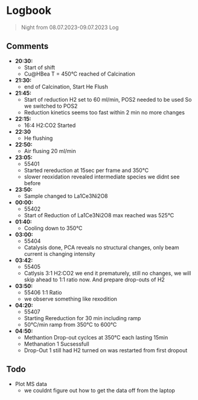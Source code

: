 # Logbook
> Night from 08.07.2023-09.07.2023 
Log

## Comments

- **20:30:** 
  - Start of shift
  - Cu@HBea T = 450°C reached of Calcination
- **21:30:**
  - end of Calcination, Start He Flush
- **21:45:**
  - Start of reduction H2 set to 60 ml/min, POS2 needed to be used So we switched to POS2
  - Reduction kinetics seems too fast within 2 min no more changes
- **22:15:**
  - 16:4 H2:CO2 Started
- **22:30**
  - He flushing
- **22:50:**
  - Air flusing 20 ml/min
- **23:05:**
  - 55401
  - Started rereduction at 15sec per frame and 350°C 
  - slower reoxidation revealed intermediate species we didnt see before
- **23:50:**
  - Sample changed to La1Ce3Ni2O8 
- **00:00:**
  - 55402
  - Start of Reduction of La1Ce3Ni2O8 max reached was 525°C
- **01:40:**
  - Cooling down to 350°C 
- **03:00:**
  - 55404
  - Catalysis done, PCA reveals no structural changes, only beam current is changing intensity
- **03:42:**
  - 55405
  - Catlysis 3:1 H2:CO2 we end it prematurely, still no changes, we will skip ahead to 1:1 ratio now. And prepare drop-outs of H2
- **03:50:**
  - 55406 1:1 Ratio
  - we observe something like rexodition
- **04:20:**
  - 55407
  - Starting Rereduction for 30 min including ramp
  - 50°C/min ramp from 350°C to 600°C
- **04:50:**    
  - Methantion Drop-out cyclces at 350°C each lasting 15min
  - Methanation 1 Sucsessfull
  - Drop-Out 1 still had H2 turned on was restarted from first dropout 
## Todo
- Plot MS data
  - we couldnt figure out how to get the data off from the laptop
  